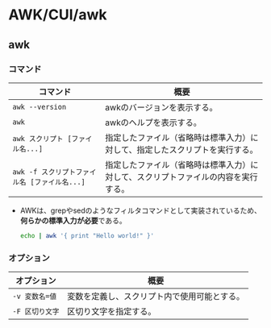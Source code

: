 # AWK/CUI/awk

## awk

### コマンド

| コマンド                                      | 概要                                                         |
| --------------------------------------------- | ------------------------------------------------------------ |
| `awk --version`                               | awkのバージョンを表示する。                                  |
| `awk`                                         | awkのヘルプを表示する。                                      |
| `awk スクリプト [ファイル名...]`              | 指定したファイル（省略時は標準入力）に対して、指定したスクリプトを実行する。 |
| `awk -f スクリプトファイル名 [ファイル名...]` | 指定したファイル（省略時は標準入力）に対して、スクリプトファイルの内容を実行する。 |

- AWKは、grepやsedのようなフィルタコマンドとして実装されているため、**何らかの標準入力が必要**である。

  ```bash
  echo | awk '{ print "Hello world!" }'
  ```

### オプション

| オプション      | 概要                                         |
| --------------- | -------------------------------------------- |
| `-v 変数名=値`  | 変数を定義し、スクリプト内で使用可能とする。 |
| `-F 区切り文字` | 区切り文字を指定する。                       |
